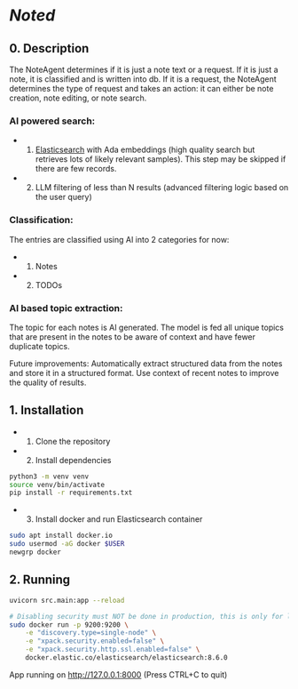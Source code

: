 # **_Noted_**

## 0. Description

The NoteAgent determines if it is just a note text or a request.
If it is just a note, it is classified and is written into db. 
If it is a request, the NoteAgent determines the type of request and takes an action: it can either be note creation,
note editing, or note search. 

### AI powered search:
- 1. [Elasticsearch](https://www.elastic.co/elasticsearch
) with Ada embeddings (high quality search but retrieves lots of likely relevant samples). 
This step may be skipped if there are few records.
- 2. LLM filtering of less than N results (advanced filtering logic based on the user query)


### Classification:
The entries are classified using AI into 2 categories for now:
- 1. Notes
- 2. TODOs

### AI based topic extraction:
The topic for each notes is AI generated. 
The model is fed all unique topics that are present in the notes to be aware of context and
have fewer duplicate topics.

Future improvements: Automatically extract structured data from the notes and store it in a structured format.
Use context of recent notes to improve the quality of results.

## 1. Installation

- 1. Clone the repository
- 2. Install dependencies
```bash
python3 -m venv venv
source venv/bin/activate
pip install -r requirements.txt 
```

- 3. Install docker and run Elasticsearch container
```bash
sudo apt install docker.io
sudo usermod -aG docker $USER
newgrp docker
```

## 2. Running

```bash
uvicorn src.main:app --reload
```

```bash
# Disabling security must NOT be done in production, this is only for local development
sudo docker run -p 9200:9200 \
    -e "discovery.type=single-node" \
    -e "xpack.security.enabled=false" \
    -e "xpack.security.http.ssl.enabled=false" \
    docker.elastic.co/elasticsearch/elasticsearch:8.6.0
```
App running on http://127.0.0.1:8000 (Press CTRL+C to quit)
